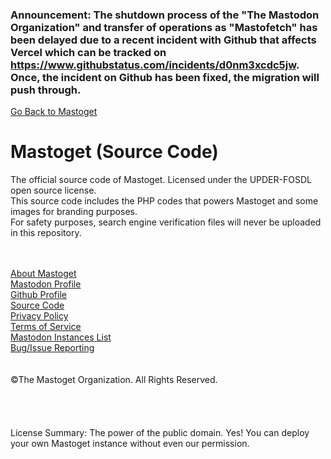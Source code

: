 ### Announcement: The shutdown process of the "The Mastodon Organization" and transfer of operations as "Mastofetch" has been delayed due to a recent incident with Github that affects Vercel which can be tracked on https://www.githubstatus.com/incidents/d0nm3xcdc5jw. Once, the incident on Github has been fixed, the migration will push through.

[Go Back to Mastoget](https://mastoget.x10.bz)  

# Mastoget (Source Code)
The official source code of Mastoget. Licensed under the UPDER-FOSDL open source license.<br>
This source code includes the PHP codes that powers Mastoget and some images for branding purposes.<br>
For safety purposes, search engine verification files will never be uploaded in this repository.

<br><br>
[About Mastoget](https://github.com/The-Mastoget-Organization/about)  <br>
[Mastodon Profile](https://mastodon.social/@mastoget)  <br>
[Github Profile](https://github.com/The-Mastoget-Organization/)  <br>
[Source Code](https://github.com/The-Mastoget-Organization/source)  <br>
[Privacy Policy](https://github.com/The-Mastoget-Organization/privacypolicy)<br>
[Terms of Service](https://github.com/The-Mastoget-Organization/termsofservice)<br>
[Mastodon Instances List](https://github.com/The-Mastoget-Organization/servers-list)<br>
[Bug/Issue Reporting](https://github.com/The-Mastoget-Organization/about/issues)<br><br>                                                                                                       
©The Mastoget Organization. All Rights Reserved.
<br><br><br><br><br>
License Summary: The power of the public domain. Yes! You can deploy your own Mastoget instance without even our permission.
